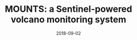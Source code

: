 ---
type: talk
authors: ['Sébastien Valade', 'et. al']
title: "MOUNTS: a Sentinel-powered volcano monitoring system"
event: Cities on Volcanoes 10
event_url: http://www.citiesonvolcanoes10.com/
location: False
address:
  city: Naples
  country: Italy
date: 2018-09-02
date_end: 2018-09-07
all_day: True
---